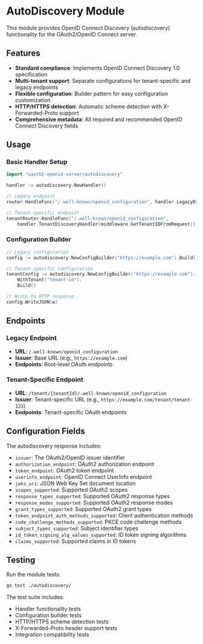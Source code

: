 # AutoDiscovery Module

This module provides OpenID Connect Discovery (autodiscovery) functionality for the OAuth2/OpenID Connect server.

## Features

- **Standard compliance**: Implements OpenID Connect Discovery 1.0 specification
- **Multi-tenant support**: Separate configurations for tenant-specific and legacy endpoints
- **Flexible configuration**: Builder pattern for easy configuration customization
- **HTTP/HTTPS detection**: Automatic scheme detection with X-Forwarded-Proto support
- **Comprehensive metadata**: All required and recommended OpenID Connect Discovery fields

## Usage

### Basic Handler Setup

```go
import "oauth2-openid-server/autodiscovery"

handler := autodiscovery.NewHandler()

// Legacy endpoint
router.HandleFunc("/.well-known/openid_configuration", handler.LegacyDiscoveryHandler).Methods("GET")

// Tenant-specific endpoint
tenantRouter.HandleFunc("/.well-known/openid_configuration", 
    handler.TenantDiscoveryHandler(middleware.GetTenantIDFromRequest)).Methods("GET")
```

### Configuration Builder

```go
// Legacy configuration
config := autodiscovery.NewConfigBuilder("https://example.com").Build()

// Tenant-specific configuration
tenantConfig := autodiscovery.NewConfigBuilder("https://example.com").
    WithTenant("tenant-id").
    Build()

// Write to HTTP response
config.WriteJSON(w)
```

## Endpoints

### Legacy Endpoint
- **URL**: `/.well-known/openid_configuration`
- **Issuer**: Base URL (e.g., `https://example.com`)
- **Endpoints**: Root-level OAuth endpoints

### Tenant-Specific Endpoint  
- **URL**: `/tenant/{tenantId}/.well-known/openid_configuration`
- **Issuer**: Tenant-specific URL (e.g., `https://example.com/tenant/tenant-123`)
- **Endpoints**: Tenant-specific OAuth endpoints

## Configuration Fields

The autodiscovery response includes:

- `issuer`: The OAuth2/OpenID issuer identifier
- `authorization_endpoint`: OAuth2 authorization endpoint
- `token_endpoint`: OAuth2 token endpoint  
- `userinfo_endpoint`: OpenID Connect UserInfo endpoint
- `jwks_uri`: JSON Web Key Set document location
- `scopes_supported`: Supported OAuth2 scopes
- `response_types_supported`: Supported OAuth2 response types
- `response_modes_supported`: Supported OAuth2 response modes
- `grant_types_supported`: Supported OAuth2 grant types
- `token_endpoint_auth_methods_supported`: Client authentication methods
- `code_challenge_methods_supported`: PKCE code challenge methods
- `subject_types_supported`: Subject identifier types
- `id_token_signing_alg_values_supported`: ID token signing algorithms
- `claims_supported`: Supported claims in ID tokens

## Testing

Run the module tests:

```bash
go test ./autodiscovery/
```

The test suite includes:
- Handler functionality tests
- Configuration builder tests  
- HTTP/HTTPS scheme detection tests
- X-Forwarded-Proto header support tests
- Integration compatibility tests